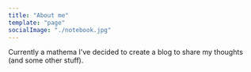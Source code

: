 ```yaml
---
title: "About me"
template: "page"
socialImage: "./notebook.jpg"
---
```


Currently a mathema
I've decided to create a blog to share my thoughts (and some other stuff).